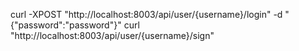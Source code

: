 curl -XPOST "http://localhost:8003/api/user/{username}/login" -d "{\"password\":\"password\"}"
curl "http://localhost:8003/api/user/{username}/sign"
